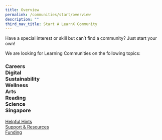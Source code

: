 ```yaml
---
title: Overview
permalink: /communities/start/overview
description: ""
third_nav_title: Start A LearnX Community
---
```

Have a special interest or skill but can’t find a community? Just start your own!

We are looking for Learning Communities on the following topics:

### **Careers<br>Digital<br>Sustainability<br>Wellness<br>Arts<br>Reading<br>Science<br>Singapore**

<div class="row is-multiline margin--top--lg">
  <div class="col is-one-third">
    <div class="clickbox is-generic">
      <a href="/communities/start/helpful-hints">
        <span>Helpful Hints</span>
      </a>
    </div>
  </div>
  <div class="col is-one-third">
    <div class="clickbox is-generic">
      <a href="/communities/start/support-resources">
        <span>Support & Resources</span>
      </a>
    </div>
  </div>
  <div class="col is-one-third">
    <div class="clickbox is-generic">
      <a href="/communities/start/funding">
        <span>Funding</span>
      </a>
    </div>
  </div>
</div>